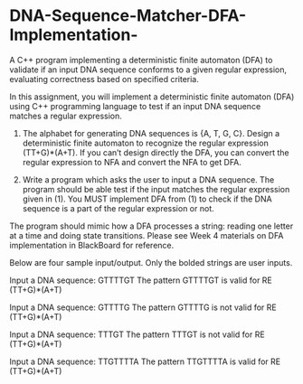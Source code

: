 # DNA-Sequence-Matcher-DFA-Implementation-
A C++ program implementing a deterministic finite automaton (DFA) to validate if an input DNA sequence conforms to a given regular expression, evaluating correctness based on specified criteria.


In this assignment, you will implement a deterministic finite automaton (DFA) using C++ programming language to test if an input DNA sequence matches a regular expression. 
1.	The alphabet for generating DNA sequences is {A, T, G, C}. Design a deterministic finite automaton to recognize the regular expression (TT+G)*(A+T).
    If you can’t design directly the DFA, you can convert the regular expression to NFA and convert the NFA to get DFA.

3.	Write a program which asks the user to input a DNA sequence. The program should be able test if the input matches the regular expression given in (1).
    You MUST implement DFA from (1) to check if the DNA sequence is a part of the regular expression or not. 

The program should mimic how a DFA processes a string: reading one letter at a time and doing state transitions. Please see Week 4 materials on DFA implementation in BlackBoard for reference.

Below are four sample input/output. Only the bolded strings are user inputs. 

Input a DNA sequence: GTTTTGT
The pattern GTTTTGT is valid for RE (TT+G)*(A+T)

Input a DNA sequence: GTTTTG
The pattern GTTTTG is not valid for RE (TT+G)*(A+T)

Input a DNA sequence: TTTGT
The pattern TTTGT is not valid for RE (TT+G)*(A+T)

Input a DNA sequence: TTGTTTTA
The pattern TTGTTTTA is valid for RE (TT+G)*(A+T)
